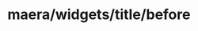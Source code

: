 ---
layout: default
title:  "maera/widgets/title/before"
category: development
tags: development
---